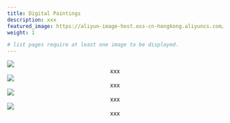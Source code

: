 ```yaml
---
title: Digital Paintings
description: xxx
featured_image: https://aliyun-image-host.oss-cn-hongkong.aliyuncs.com/2023-12-14-PathTracing2048SPP.jpeg
weight: 1

# list pages require at least one image to be displayed.
---
```


<div class="columns-2">
    <div> 
        <img class="w-full" src="https://aliyun-image-host.oss-cn-hongkong.aliyuncs.com/2023-12-14-PathTracing2048SPP.jpeg" style="max-with:100%" />
        <div style="text-align:center">xxx</div>
    </div>
    <div>
        <img class="w-full" src="https://aliyun-image-host.oss-cn-hongkong.aliyuncs.com/2023-12-14-PathTracing2048SPP.jpeg" style="max-with:100%" />
        <div style="text-align:center">xxx</div>
    </div>
    <div>
        <img class="w-full" src="https://aliyun-image-host.oss-cn-hongkong.aliyuncs.com/2023-12-14-PathTracing2048SPP.jpeg" style="max-with:100%" />
        <div style="text-align:center">xxx</div>
    </div>
    <div>
        <img class="w-full" src="https://aliyun-image-host.oss-cn-hongkong.aliyuncs.com/2023-12-14-PathTracing2048SPP.jpeg" style="max-with:100%" />
        <div style="text-align:center">xxx</div>
    </div>
</div>